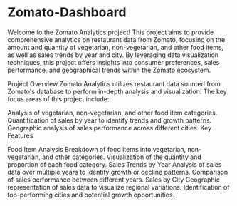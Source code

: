 # Zomato-Dashboard
Welcome to the Zomato Analytics project! This project aims to provide comprehensive analytics on restaurant data from Zomato, focusing on the amount and quantity of vegetarian, non-vegetarian, and other food items, as well as sales trends by year and city. By leveraging data visualization techniques, this project offers insights into consumer preferences, sales performance, and geographical trends within the Zomato ecosystem.

Project Overview Zomato Analytics utilizes restaurant data sourced from Zomato's database to perform in-depth analysis and visualization. The key focus areas of this project include:

Analysis of vegetarian, non-vegetarian, and other food item categories. Quantification of sales by year to identify trends and growth patterns. Geographic analysis of sales performance across different cities. Key Features

Food Item Analysis Breakdown of food items into vegetarian, non-vegetarian, and other categories. Visualization of the quantity and proportion of each food category.
Sales Trends by Year Analysis of sales data over multiple years to identify growth or decline patterns. Comparison of sales performance between different years.
Sales by City Geographic representation of sales data to visualize regional variations. Identification of top-performing cities and potential growth opportunities.
